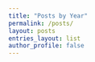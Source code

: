 ```yaml
---
title: "Posts by Year"
permalink: /posts/
layout: posts
entries_layout: list
author_profile: false
---
```

